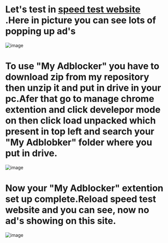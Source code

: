 # Let's test in [speed test website](https://www.speedtest.net) .Here in picture you can see lots of popping up ad's
![image](https://github.com/aritra0x0x/My-Adblocker/assets/73394965/210c07dd-f7fe-4727-9103-0c0160def9f4)

# To use "My Adblocker" you have to download zip from my repository then unzip it and put in drive in your pc.Afer that go to manage chrome extention and click develepor mode on then click load unpacked which present in top left and search your "My Adblobker" folder  where you put in drive.
![image](https://github.com/aritra0x0x/My-Adblocker/assets/73394965/d8d11563-92ae-4370-bcb7-cdca24fa8062)

# Now your "My Adblocker" extention set up complete.Reload speed test website and you can see, now no ad's showing on this site.
![image](https://github.com/aritra0x0x/My-Adblocker/assets/73394965/a369f5bc-be00-45c9-8eba-70c007379e09)


